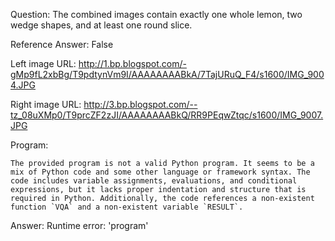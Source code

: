 Question: The combined images contain exactly one whole lemon, two wedge shapes, and at least one round slice.

Reference Answer: False

Left image URL: http://1.bp.blogspot.com/-gMp9fL2xbBg/T9pdtynVm9I/AAAAAAAABkA/7TajURuQ_F4/s1600/IMG_9004.JPG

Right image URL: http://3.bp.blogspot.com/--tz_08uXMp0/T9prcZF2zJI/AAAAAAAABkQ/RR9PEqwZtqc/s1600/IMG_9007.JPG

Program:

```
The provided program is not a valid Python program. It seems to be a mix of Python code and some other language or framework syntax. The code includes variable assignments, evaluations, and conditional expressions, but it lacks proper indentation and structure that is required in Python. Additionally, the code references a non-existent function `VQA` and a non-existent variable `RESULT`.
```
Answer: Runtime error: 'program'

